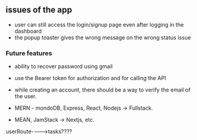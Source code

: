 ## issues of the app

* user can still access the login/signup page even after logging in the dashboard
* the popup toaster gives the wrong message on the wrong status issue

### Future features

* ability to recover password using gmail
* use the Bearer token for authorization and for calling the API
* while creating an account, there should be a way to verify the email of the user.

* MERN  -  mondoDB, Express, React, Nodejs -> Fullstack.
  
* MEAN, JamStack -> Nextjs, etc.



userRoute---->tasks????